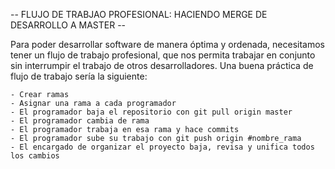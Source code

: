 -- FLUJO DE TRABJAO PROFESIONAL: HACIENDO MERGE DE DESARROLLO A MASTER --

Para poder desarrollar software de manera óptima y ordenada, necesitamos
tener un flujo de trabajo profesional, que nos permita trabajar en conjunto
sin interrumpir el trabajo de otros desarrolladores. Una buena práctica de
flujo de trabajo sería la siguiente:

    - Crear ramas
    - Asignar una rama a cada programador
    - El programador baja el repositorio con git pull origin master
    - El programador cambia de rama
    - El programador trabaja en esa rama y hace commits
    - El programador sube su trabajo con git push origin #nombre_rama
    - El encargado de organizar el proyecto baja, revisa y unifica todos los cambios